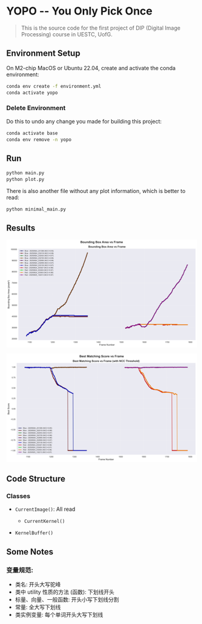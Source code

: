 # YOPO -- You Only Pick Once

> This is the source code for the first project of DIP (Digital Image Processing) course in UESTC, UofG.

## Environment Setup

On M2-chip MacOS or Ubuntu 22.04, create and activate the conda environment:

```bash
conda env create -f environment.yml
conda activate yopo
```

### Delete Environment

Do this to undo any change you made for building this project:

```bash
conda activate base
conda env remove -n yopo
```

## Run

```bash
python main.py
python plot.py
```

There is also another file without any plot information, which is better to read:

```bash
python minimal_main.py
```

## Results

![](bbox_area_analysis.png)

![](best_score_analysis.png)


## Code Structure

### Classes

- `CurrentImage()`: All read 
    - `CurrentKernel()`

- `KernelBuffer()`

## Some Notes

### 变量规范:

- 类名: 开头大写驼峰
- 类中 utility 性质的方法 (函数): 下划线开头
- 标量、向量、一般函数: 开头小写下划线分割
- 常量: 全大写下划线
- 类实例变量: 每个单词开头大写下划线